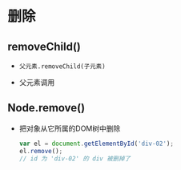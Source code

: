 # 删除

## removeChild()

+ `父元素.removeChild(子元素)`

+ 父元素调用

## Node.remove()

+ 把对象从它所属的DOM树中删除

  ```js
  var el = document.getElementById('div-02');
  el.remove();
  // id 为 'div-02' 的 div 被删掉了
  ```
